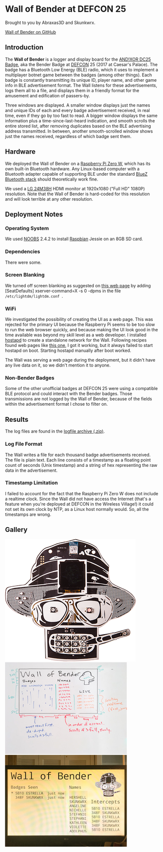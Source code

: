 # Wall of Bender at DEFCON 25

Brought to you by Abraxas3D and Skunkwrx.

[Wall of Bender on GitHub](https://github.com/MustBeArt/wallofbender)

## Introduction

The **Wall of Bender** is a logger and display board for the
[AND!XOR DC25 Badge](https://hackaday.io/project/19121-andxor-dc25-badge),
aka the Bender Badge at
[DEFCON](https://www.defcon.org) 25
(2017 at Caesar's Palace). The badge has a Bluetooth Low Energy (BLE)
radio, which it uses to implement a multiplayer botnet game between the
badges (among other things). Each badge is constantly transmitting its
unique ID, player name, and other game info in BLE advertisement format.
The Wall listens for these advertisements, logs them all to a file, and
displays them in a friendly format for the amusement and edification of
passers-by.

Three windows are displayed. A smaller window displays just the names and
unique IDs of each and every badge advertisement received, in real time,
even if they go by too fast to read. A bigger window displays the same
information plus a time-since-last-heard indication, and smooth scrolls
the entire stored list, after removing duplicates based on the BLE
advertising address transmitted. In between, another smooth-scrolled
window shows just the names received, regardless of which badge sent them.

## Hardware

We deployed the Wall of Bender on a
[Raspberry Pi Zero W](https://www.raspberrypi.org/products/raspberry-pi-zero-w/),
which has its own built-in Bluetooth hardware. Any Linux-based computer
with a Bluetooth adapter capable of supporting BLE under the standard
[BlueZ Bluetooth stack](http://www.bluez.org) should theoretically work fine.

We used a [LG 24M38H](http://www.lg.com/us/monitors/lg-24M38H-B-led-monitor)
HDMI monitor at 1920x1080 ("Full HD" 1080P) resolution. Note that the Wall
of Bender is hard-coded for this resolution and will look terrible at any
other resolution.

## Deployment Notes

### Operating System

We used
[NOOBS](https://www.raspberrypi.org/blog/introducing-noobs/) 2.4.2 to install
[Raspbian](http://raspbian.org) Jessie on an 8GB SD card.

### Dependencies

There were some.

### Screen Blanking

We turned off screen blanking as suggested on
[this web page](http://www.geeks3d.com/hacklab/20160108/how-to-disable-the-blank-screen-on-raspberry-pi-raspbian/)
by adding
    [SeatDefaults]
    xserver-command=X -s 0 -dpms
in the file `/etc/lightdm/lightdm.conf `.

### WiFi

We investigated the possibility of creating the UI as a web page. This was
rejected for the primary UI because the Raspberry Pi seems to be too slow
to run the web browser quickly, and because making the UI look good in the
time available was beyond my skill level as a web developer. I installed
[hostapd](http://w1.fi/hostapd/) to create a standalone network for the
Wall. Following recipes found web pages like
[this one](https://seravo.fi/2014/create-wireless-access-point-hostapd),
I got it working, but it always failed to start hostapd on boot. Starting
hostapd manually after boot worked.

The Wall was serving a web page during the deployment, but it didn't have
any live data on it, so we didn't mention it to anyone.

### Non-Bender Badges

Some of the other unofficial badges at DEFCON 25 were using a compatible
BLE protocol and could interact with the Bender badges. Those transmissions
are not logged by the Wall of Bender, because of the fields within the
advertisement format I chose to filter on.

## Results

The log files are found in the
[logfile archive (.zip)](https://github.com/MustBeArt/wallofbender/blob/master/logfiles.zip).

### Log File Format

The Wall writes a file for each thousand badge advertisements received.
The file is plain text. Each line consists of a timestamp as a floating
point count of seconds (Unix timestamp) and a string of hex representing
the raw data in the advertisement.

### Timestamp Limitation

I failed to account for the fact that the Raspberry Pi Zero W does not
include a realtime clock. Since the Wall did not have access the Internet
(that's a feature when you're deployed at DEFCON in the Wireless Village!)
it could not set its own clock by NTP, as a Linux host normally would.
So, all the timestamps are wrong.



## Gallery

![AND!XOR DEFCON25 Indie Badge](badge_photo.png)
![Whiteboard design notes](whiteboard.jpg)
![Wall of Bender running in hotel room](running_in_hotel_room.jpg)

